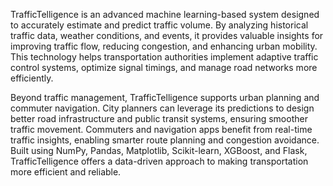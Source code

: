 TrafficTelligence is an advanced machine learning-based system designed to accurately estimate and predict traffic volume.
By analyzing historical traffic data, weather conditions, and events, it provides valuable insights for improving traffic flow,
reducing congestion, and enhancing urban mobility. This technology helps transportation authorities implement adaptive traffic control systems, optimize signal timings, and manage road networks more efficiently.

Beyond traffic management, TrafficTelligence supports urban planning and commuter navigation. City planners can leverage its predictions to design better road infrastructure and public transit systems, ensuring smoother traffic movement. Commuters and navigation apps benefit from real-time traffic insights, enabling smarter route planning and congestion avoidance. Built using NumPy, Pandas, Matplotlib, Scikit-learn, XGBoost, and Flask, TrafficTelligence offers a data-driven approach to making transportation more efficient and reliable.
